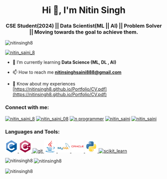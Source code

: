 <h1 align="center">Hi 👋, I'm Nitin Singh</h1>
<h3 align="center">CSE Student(2024) || Data Scientist(ML || AI) || Problem Solver || Moving towards the goal to achieve them.</h3>

<p align="left"> <img src="https://komarev.com/ghpvc/?username=nitinsingh8&label=Profile%20views&color=0e75b6&style=flat" alt="nitinsingh8" /> </p>

<p align="left"> <a href="https://twitter.com/nitin_saini_8" target="blank"><img src="https://img.shields.io/twitter/follow/nitin_saini_8?logo=twitter&style=for-the-badge" alt="nitin_saini_8" /></a> </p>

- 🌱 I’m currently learning **Data Science (ML, DL , AI)**

- 📫 How to reach me **nitinsinghsaini888@gmail.com**

- 📄 Know about my experiences [https://nitinsingh8.github.io/Portfolio/CV.pdf](https://nitinsingh8.github.io/Portfolio/CV.pdf)

<h3 align="left">Connect with me:</h3>
<p align="left">
<a href="https://twitter.com/nitin_saini_8" target="blank"><img align="center" src="https://raw.githubusercontent.com/rahuldkjain/github-profile-readme-generator/master/src/images/icons/Social/twitter.svg" alt="nitin_saini_8" height="30" width="40" /></a>
<a href="https://instagram.com/nitin_saini_08" target="blank"><img align="center" src="https://raw.githubusercontent.com/rahuldkjain/github-profile-readme-generator/master/src/images/icons/Social/instagram.svg" alt="nitin_saini_08" height="30" width="40" /></a>
<a href="https://www.youtube.com/c/n programmer" target="blank"><img align="center" src="https://raw.githubusercontent.com/rahuldkjain/github-profile-readme-generator/master/src/images/icons/Social/youtube.svg" alt="n programmer" height="30" width="40" /></a>
<a href="https://www.codechef.com/users/nitin_saini" target="blank"><img align="center" src="https://cdn.jsdelivr.net/npm/simple-icons@3.1.0/icons/codechef.svg" alt="nitin_saini" height="30" width="40" /></a>
<a href="https://www.leetcode.com/nitin_saini" target="blank"><img align="center" src="https://raw.githubusercontent.com/rahuldkjain/github-profile-readme-generator/master/src/images/icons/Social/leet-code.svg" alt="nitin_saini" height="30" width="40" /></a>
</p>

<h3 align="left">Languages and Tools:</h3>
<p align="left"> <a href="https://www.cprogramming.com/" target="_blank" rel="noreferrer"> <img src="https://raw.githubusercontent.com/devicons/devicon/master/icons/c/c-original.svg" alt="c" width="40" height="40"/> </a> <a href="https://www.w3schools.com/cpp/" target="_blank" rel="noreferrer"> <img src="https://raw.githubusercontent.com/devicons/devicon/master/icons/cplusplus/cplusplus-original.svg" alt="cplusplus" width="40" height="40"/> </a> <a href="https://git-scm.com/" target="_blank" rel="noreferrer"> <img src="https://www.vectorlogo.zone/logos/git-scm/git-scm-icon.svg" alt="git" width="40" height="40"/> </a> <a href="https://www.java.com" target="_blank" rel="noreferrer"> <img src="https://raw.githubusercontent.com/devicons/devicon/master/icons/java/java-original.svg" alt="java" width="40" height="40"/> </a> <a href="https://www.mysql.com/" target="_blank" rel="noreferrer"> <img src="https://raw.githubusercontent.com/devicons/devicon/master/icons/mysql/mysql-original-wordmark.svg" alt="mysql" width="40" height="40"/> </a> <a href="https://www.oracle.com/" target="_blank" rel="noreferrer"> <img src="https://raw.githubusercontent.com/devicons/devicon/master/icons/oracle/oracle-original.svg" alt="oracle" width="40" height="40"/> </a> <a href="https://www.python.org" target="_blank" rel="noreferrer"> <img src="https://raw.githubusercontent.com/devicons/devicon/master/icons/python/python-original.svg" alt="python" width="40" height="40"/> </a> <a href="https://scikit-learn.org/" target="_blank" rel="noreferrer"> <img src="https://upload.wikimedia.org/wikipedia/commons/0/05/Scikit_learn_logo_small.svg" alt="scikit_learn" width="40" height="40"/> </a> </p>

<p><img align="left" src="https://github-readme-stats.vercel.app/api/top-langs?username=nitinsingh8&show_icons=true&locale=en&layout=compact" alt="nitinsingh8" /></p>

<p>&nbsp;<img align="center" src="https://github-readme-stats.vercel.app/api?username=nitinsingh8&show_icons=true&locale=en" alt="nitinsingh8" /></p>

<p><img align="center" src="https://github-readme-streak-stats.herokuapp.com/?user=nitinsingh8&" alt="nitinsingh8" /></p>
